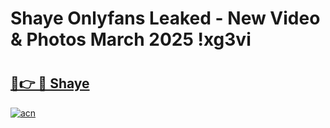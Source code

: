 # Shaye Onlyfans Leaked - New Video & Photos March 2025 !xg3vi

# <h2><a href="https://qntqia.iuczelnia.edu.pl?title=Shaye&ref=xg3vi">🔗👉 🔴 Shaye</a></h2>

[![acn](https://github.com/user-attachments/assets/0f9c940e-d8b0-45ae-aac7-cd30a18b3e1c)](https://qntqia.iuczelnia.edu.pl?title=Shaye&ref=xg3vi)

